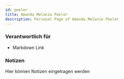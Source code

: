 ```yaml
---
id: peeler
title: Amanda Melanie Peeler
description: Personal Page of Amanda Melanie Peeler
---
```


### Verantwortlich für

- Markdown Link

### Notizen
Hier können Notizen eingetragen werden